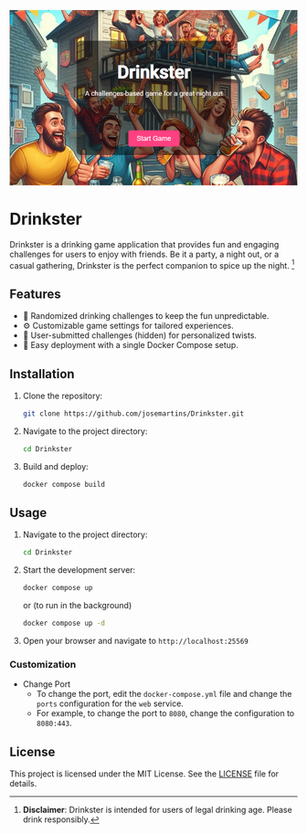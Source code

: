 ![Drinkster](preview.png)

# Drinkster

Drinkster is a drinking game application that provides fun and engaging challenges for users to enjoy with friends.
Be it a party, a night out, or a casual gathering, Drinkster is the perfect companion to spice up the night. [^1]


## Features

- 🎲 Randomized drinking challenges to keep the fun unpredictable.
- ⚙️ Customizable game settings for tailored experiences.
- 📝 User-submitted challenges (hidden) for personalized twists.
- 🐳 Easy deployment with a single Docker Compose setup.

## Installation

1. Clone the repository:
    ```bash
    git clone https://github.com/josemartins/Drinkster.git
    ```
2. Navigate to the project directory:
    ```bash
    cd Drinkster
    ```
3. Build and deploy:
    ```bash
    docker compose build
    ```

## Usage



1. Navigate to the project directory:
    ```bash
    cd Drinkster
    ```

2. Start the development server:
    ```bash
    docker compose up 
    ```
    or (to run in the background)
    ```bash
    docker compose up -d
    ```

3. Open your browser and navigate to `http://localhost:25569`

### Customization
 * Change Port
    - To change the port, edit the `docker-compose.yml` file and change the `ports` configuration for the `web` service.
    - For example, to change the port to `8080`, change the configuration to `8080:443`.


## License

This project is licensed under the MIT License. See the [LICENSE](LICENSE) file for details.


[^1]: **Disclaimer**: Drinkster is intended for users of legal drinking age. Please drink responsibly.
